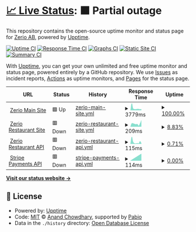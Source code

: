 # [📈 Live Status](https://status.zerio.se): <!--live status--> **🟧 Partial outage**

This repository contains the open-source uptime monitor and status page for [Zerio AB](https://zerio.se), powered by [Upptime](https://github.com/upptime/upptime).

[![Uptime CI](https://github.com/Zerio-AB/status-page/workflows/Uptime%20CI/badge.svg)](https://github.com/Zerio-AB/status-page/actions?query=workflow%3A%22Uptime+CI%22)
[![Response Time CI](https://github.com/Zerio-AB/status-page/workflows/Response%20Time%20CI/badge.svg)](https://github.com/Zerio-AB/status-page/actions?query=workflow%3A%22Response+Time+CI%22)
[![Graphs CI](https://github.com/Zerio-AB/status-page/workflows/Graphs%20CI/badge.svg)](https://github.com/Zerio-AB/status-page/actions?query=workflow%3A%22Graphs+CI%22)
[![Static Site CI](https://github.com/Zerio-AB/status-page/workflows/Static%20Site%20CI/badge.svg)](https://github.com/Zerio-AB/status-page/actions?query=workflow%3A%22Static+Site+CI%22)
[![Summary CI](https://github.com/Zerio-AB/status-page/workflows/Summary%20CI/badge.svg)](https://github.com/Zerio-AB/status-page/actions?query=workflow%3A%22Summary+CI%22)

With [Upptime](https://upptime.js.org), you can get your own unlimited and free uptime monitor and status page, powered entirely by a GitHub repository. We use [Issues](https://github.com/Zerio-AB/status-page/issues) as incident reports, [Actions](https://github.com/Zerio-AB/status-page/actions) as uptime monitors, and [Pages](https://status.zerio.se) for the status page.

<!--start: status pages-->
<!-- This summary is generated by Upptime (https://github.com/upptime/upptime) -->
<!-- Do not edit this manually, your changes will be overwritten -->
<!-- prettier-ignore -->
| URL | Status | History | Response Time | Uptime |
| --- | ------ | ------- | ------------- | ------ |
| <img alt="" src="https://icons.duckduckgo.com/ip3/zerio.se.ico" height="13"> [Zerio Main Site](https://zerio.se) | 🟩 Up | [zerio-main-site.yml](https://github.com/Zerio-AB/status-page/commits/HEAD/history/zerio-main-site.yml) | <details><summary><img alt="Response time graph" src="./graphs/zerio-main-site/response-time-week.png" height="20"> 3779ms</summary><br><a href="https://status.zerio.se/history/zerio-main-site"><img alt="Response time 3779" src="https://img.shields.io/endpoint?url=https%3A%2F%2Fraw.githubusercontent.com%2FZerio-AB%2Fstatus-page%2FHEAD%2Fapi%2Fzerio-main-site%2Fresponse-time.json"></a><br><a href="https://status.zerio.se/history/zerio-main-site"><img alt="24-hour response time 3779" src="https://img.shields.io/endpoint?url=https%3A%2F%2Fraw.githubusercontent.com%2FZerio-AB%2Fstatus-page%2FHEAD%2Fapi%2Fzerio-main-site%2Fresponse-time-day.json"></a><br><a href="https://status.zerio.se/history/zerio-main-site"><img alt="7-day response time 3779" src="https://img.shields.io/endpoint?url=https%3A%2F%2Fraw.githubusercontent.com%2FZerio-AB%2Fstatus-page%2FHEAD%2Fapi%2Fzerio-main-site%2Fresponse-time-week.json"></a><br><a href="https://status.zerio.se/history/zerio-main-site"><img alt="30-day response time 3779" src="https://img.shields.io/endpoint?url=https%3A%2F%2Fraw.githubusercontent.com%2FZerio-AB%2Fstatus-page%2FHEAD%2Fapi%2Fzerio-main-site%2Fresponse-time-month.json"></a><br><a href="https://status.zerio.se/history/zerio-main-site"><img alt="1-year response time 3779" src="https://img.shields.io/endpoint?url=https%3A%2F%2Fraw.githubusercontent.com%2FZerio-AB%2Fstatus-page%2FHEAD%2Fapi%2Fzerio-main-site%2Fresponse-time-year.json"></a></details> | <details><summary><a href="https://status.zerio.se/history/zerio-main-site">100.00%</a></summary><a href="https://status.zerio.se/history/zerio-main-site"><img alt="All-time uptime 100.00%" src="https://img.shields.io/endpoint?url=https%3A%2F%2Fraw.githubusercontent.com%2FZerio-AB%2Fstatus-page%2FHEAD%2Fapi%2Fzerio-main-site%2Fuptime.json"></a><br><a href="https://status.zerio.se/history/zerio-main-site"><img alt="24-hour uptime 100.00%" src="https://img.shields.io/endpoint?url=https%3A%2F%2Fraw.githubusercontent.com%2FZerio-AB%2Fstatus-page%2FHEAD%2Fapi%2Fzerio-main-site%2Fuptime-day.json"></a><br><a href="https://status.zerio.se/history/zerio-main-site"><img alt="7-day uptime 100.00%" src="https://img.shields.io/endpoint?url=https%3A%2F%2Fraw.githubusercontent.com%2FZerio-AB%2Fstatus-page%2FHEAD%2Fapi%2Fzerio-main-site%2Fuptime-week.json"></a><br><a href="https://status.zerio.se/history/zerio-main-site"><img alt="30-day uptime 100.00%" src="https://img.shields.io/endpoint?url=https%3A%2F%2Fraw.githubusercontent.com%2FZerio-AB%2Fstatus-page%2FHEAD%2Fapi%2Fzerio-main-site%2Fuptime-month.json"></a><br><a href="https://status.zerio.se/history/zerio-main-site"><img alt="1-year uptime 100.00%" src="https://img.shields.io/endpoint?url=https%3A%2F%2Fraw.githubusercontent.com%2FZerio-AB%2Fstatus-page%2FHEAD%2Fapi%2Fzerio-main-site%2Fuptime-year.json"></a></details>
| <img alt="" src="https://icons.duckduckgo.com/ip3/restaurant.zerio.se.ico" height="13"> [Zerio Restaurant Site](https://restaurant.zerio.se) | 🟥 Down | [zerio-restaurant-site.yml](https://github.com/Zerio-AB/status-page/commits/HEAD/history/zerio-restaurant-site.yml) | <details><summary><img alt="Response time graph" src="./graphs/zerio-restaurant-site/response-time-week.png" height="20"> 209ms</summary><br><a href="https://status.zerio.se/history/zerio-restaurant-site"><img alt="Response time 209" src="https://img.shields.io/endpoint?url=https%3A%2F%2Fraw.githubusercontent.com%2FZerio-AB%2Fstatus-page%2FHEAD%2Fapi%2Fzerio-restaurant-site%2Fresponse-time.json"></a><br><a href="https://status.zerio.se/history/zerio-restaurant-site"><img alt="24-hour response time 209" src="https://img.shields.io/endpoint?url=https%3A%2F%2Fraw.githubusercontent.com%2FZerio-AB%2Fstatus-page%2FHEAD%2Fapi%2Fzerio-restaurant-site%2Fresponse-time-day.json"></a><br><a href="https://status.zerio.se/history/zerio-restaurant-site"><img alt="7-day response time 209" src="https://img.shields.io/endpoint?url=https%3A%2F%2Fraw.githubusercontent.com%2FZerio-AB%2Fstatus-page%2FHEAD%2Fapi%2Fzerio-restaurant-site%2Fresponse-time-week.json"></a><br><a href="https://status.zerio.se/history/zerio-restaurant-site"><img alt="30-day response time 209" src="https://img.shields.io/endpoint?url=https%3A%2F%2Fraw.githubusercontent.com%2FZerio-AB%2Fstatus-page%2FHEAD%2Fapi%2Fzerio-restaurant-site%2Fresponse-time-month.json"></a><br><a href="https://status.zerio.se/history/zerio-restaurant-site"><img alt="1-year response time 209" src="https://img.shields.io/endpoint?url=https%3A%2F%2Fraw.githubusercontent.com%2FZerio-AB%2Fstatus-page%2FHEAD%2Fapi%2Fzerio-restaurant-site%2Fresponse-time-year.json"></a></details> | <details><summary><a href="https://status.zerio.se/history/zerio-restaurant-site">8.83%</a></summary><a href="https://status.zerio.se/history/zerio-restaurant-site"><img alt="All-time uptime 8.83%" src="https://img.shields.io/endpoint?url=https%3A%2F%2Fraw.githubusercontent.com%2FZerio-AB%2Fstatus-page%2FHEAD%2Fapi%2Fzerio-restaurant-site%2Fuptime.json"></a><br><a href="https://status.zerio.se/history/zerio-restaurant-site"><img alt="24-hour uptime 8.83%" src="https://img.shields.io/endpoint?url=https%3A%2F%2Fraw.githubusercontent.com%2FZerio-AB%2Fstatus-page%2FHEAD%2Fapi%2Fzerio-restaurant-site%2Fuptime-day.json"></a><br><a href="https://status.zerio.se/history/zerio-restaurant-site"><img alt="7-day uptime 8.83%" src="https://img.shields.io/endpoint?url=https%3A%2F%2Fraw.githubusercontent.com%2FZerio-AB%2Fstatus-page%2FHEAD%2Fapi%2Fzerio-restaurant-site%2Fuptime-week.json"></a><br><a href="https://status.zerio.se/history/zerio-restaurant-site"><img alt="30-day uptime 8.83%" src="https://img.shields.io/endpoint?url=https%3A%2F%2Fraw.githubusercontent.com%2FZerio-AB%2Fstatus-page%2FHEAD%2Fapi%2Fzerio-restaurant-site%2Fuptime-month.json"></a><br><a href="https://status.zerio.se/history/zerio-restaurant-site"><img alt="1-year uptime 8.83%" src="https://img.shields.io/endpoint?url=https%3A%2F%2Fraw.githubusercontent.com%2FZerio-AB%2Fstatus-page%2FHEAD%2Fapi%2Fzerio-restaurant-site%2Fuptime-year.json"></a></details>
| <img alt="" src="https://icons.duckduckgo.com/ip3/restaurant.zerio.se.ico" height="13"> [Zerio Restaurant API](https://restaurant.zerio.se/api/health) | 🟥 Down | [zerio-restaurant-api.yml](https://github.com/Zerio-AB/status-page/commits/HEAD/history/zerio-restaurant-api.yml) | <details><summary><img alt="Response time graph" src="./graphs/zerio-restaurant-api/response-time-week.png" height="20"> 115ms</summary><br><a href="https://status.zerio.se/history/zerio-restaurant-api"><img alt="Response time 115" src="https://img.shields.io/endpoint?url=https%3A%2F%2Fraw.githubusercontent.com%2FZerio-AB%2Fstatus-page%2FHEAD%2Fapi%2Fzerio-restaurant-api%2Fresponse-time.json"></a><br><a href="https://status.zerio.se/history/zerio-restaurant-api"><img alt="24-hour response time 115" src="https://img.shields.io/endpoint?url=https%3A%2F%2Fraw.githubusercontent.com%2FZerio-AB%2Fstatus-page%2FHEAD%2Fapi%2Fzerio-restaurant-api%2Fresponse-time-day.json"></a><br><a href="https://status.zerio.se/history/zerio-restaurant-api"><img alt="7-day response time 115" src="https://img.shields.io/endpoint?url=https%3A%2F%2Fraw.githubusercontent.com%2FZerio-AB%2Fstatus-page%2FHEAD%2Fapi%2Fzerio-restaurant-api%2Fresponse-time-week.json"></a><br><a href="https://status.zerio.se/history/zerio-restaurant-api"><img alt="30-day response time 115" src="https://img.shields.io/endpoint?url=https%3A%2F%2Fraw.githubusercontent.com%2FZerio-AB%2Fstatus-page%2FHEAD%2Fapi%2Fzerio-restaurant-api%2Fresponse-time-month.json"></a><br><a href="https://status.zerio.se/history/zerio-restaurant-api"><img alt="1-year response time 115" src="https://img.shields.io/endpoint?url=https%3A%2F%2Fraw.githubusercontent.com%2FZerio-AB%2Fstatus-page%2FHEAD%2Fapi%2Fzerio-restaurant-api%2Fresponse-time-year.json"></a></details> | <details><summary><a href="https://status.zerio.se/history/zerio-restaurant-api">0.71%</a></summary><a href="https://status.zerio.se/history/zerio-restaurant-api"><img alt="All-time uptime 0.71%" src="https://img.shields.io/endpoint?url=https%3A%2F%2Fraw.githubusercontent.com%2FZerio-AB%2Fstatus-page%2FHEAD%2Fapi%2Fzerio-restaurant-api%2Fuptime.json"></a><br><a href="https://status.zerio.se/history/zerio-restaurant-api"><img alt="24-hour uptime 0.71%" src="https://img.shields.io/endpoint?url=https%3A%2F%2Fraw.githubusercontent.com%2FZerio-AB%2Fstatus-page%2FHEAD%2Fapi%2Fzerio-restaurant-api%2Fuptime-day.json"></a><br><a href="https://status.zerio.se/history/zerio-restaurant-api"><img alt="7-day uptime 0.71%" src="https://img.shields.io/endpoint?url=https%3A%2F%2Fraw.githubusercontent.com%2FZerio-AB%2Fstatus-page%2FHEAD%2Fapi%2Fzerio-restaurant-api%2Fuptime-week.json"></a><br><a href="https://status.zerio.se/history/zerio-restaurant-api"><img alt="30-day uptime 0.71%" src="https://img.shields.io/endpoint?url=https%3A%2F%2Fraw.githubusercontent.com%2FZerio-AB%2Fstatus-page%2FHEAD%2Fapi%2Fzerio-restaurant-api%2Fuptime-month.json"></a><br><a href="https://status.zerio.se/history/zerio-restaurant-api"><img alt="1-year uptime 0.71%" src="https://img.shields.io/endpoint?url=https%3A%2F%2Fraw.githubusercontent.com%2FZerio-AB%2Fstatus-page%2FHEAD%2Fapi%2Fzerio-restaurant-api%2Fuptime-year.json"></a></details>
| <img alt="" src="https://icons.duckduckgo.com/ip3/api.stripe.com.ico" height="13"> [Stripe Payments API](https://api.stripe.com/v1/health) | 🟥 Down | [stripe-payments-api.yml](https://github.com/Zerio-AB/status-page/commits/HEAD/history/stripe-payments-api.yml) | <details><summary><img alt="Response time graph" src="./graphs/stripe-payments-api/response-time-week.png" height="20"> 114ms</summary><br><a href="https://status.zerio.se/history/stripe-payments-api"><img alt="Response time 114" src="https://img.shields.io/endpoint?url=https%3A%2F%2Fraw.githubusercontent.com%2FZerio-AB%2Fstatus-page%2FHEAD%2Fapi%2Fstripe-payments-api%2Fresponse-time.json"></a><br><a href="https://status.zerio.se/history/stripe-payments-api"><img alt="24-hour response time 114" src="https://img.shields.io/endpoint?url=https%3A%2F%2Fraw.githubusercontent.com%2FZerio-AB%2Fstatus-page%2FHEAD%2Fapi%2Fstripe-payments-api%2Fresponse-time-day.json"></a><br><a href="https://status.zerio.se/history/stripe-payments-api"><img alt="7-day response time 114" src="https://img.shields.io/endpoint?url=https%3A%2F%2Fraw.githubusercontent.com%2FZerio-AB%2Fstatus-page%2FHEAD%2Fapi%2Fstripe-payments-api%2Fresponse-time-week.json"></a><br><a href="https://status.zerio.se/history/stripe-payments-api"><img alt="30-day response time 114" src="https://img.shields.io/endpoint?url=https%3A%2F%2Fraw.githubusercontent.com%2FZerio-AB%2Fstatus-page%2FHEAD%2Fapi%2Fstripe-payments-api%2Fresponse-time-month.json"></a><br><a href="https://status.zerio.se/history/stripe-payments-api"><img alt="1-year response time 114" src="https://img.shields.io/endpoint?url=https%3A%2F%2Fraw.githubusercontent.com%2FZerio-AB%2Fstatus-page%2FHEAD%2Fapi%2Fstripe-payments-api%2Fresponse-time-year.json"></a></details> | <details><summary><a href="https://status.zerio.se/history/stripe-payments-api">0.00%</a></summary><a href="https://status.zerio.se/history/stripe-payments-api"><img alt="All-time uptime 0.00%" src="https://img.shields.io/endpoint?url=https%3A%2F%2Fraw.githubusercontent.com%2FZerio-AB%2Fstatus-page%2FHEAD%2Fapi%2Fstripe-payments-api%2Fuptime.json"></a><br><a href="https://status.zerio.se/history/stripe-payments-api"><img alt="24-hour uptime 0.00%" src="https://img.shields.io/endpoint?url=https%3A%2F%2Fraw.githubusercontent.com%2FZerio-AB%2Fstatus-page%2FHEAD%2Fapi%2Fstripe-payments-api%2Fuptime-day.json"></a><br><a href="https://status.zerio.se/history/stripe-payments-api"><img alt="7-day uptime 0.00%" src="https://img.shields.io/endpoint?url=https%3A%2F%2Fraw.githubusercontent.com%2FZerio-AB%2Fstatus-page%2FHEAD%2Fapi%2Fstripe-payments-api%2Fuptime-week.json"></a><br><a href="https://status.zerio.se/history/stripe-payments-api"><img alt="30-day uptime 0.00%" src="https://img.shields.io/endpoint?url=https%3A%2F%2Fraw.githubusercontent.com%2FZerio-AB%2Fstatus-page%2FHEAD%2Fapi%2Fstripe-payments-api%2Fuptime-month.json"></a><br><a href="https://status.zerio.se/history/stripe-payments-api"><img alt="1-year uptime 0.00%" src="https://img.shields.io/endpoint?url=https%3A%2F%2Fraw.githubusercontent.com%2FZerio-AB%2Fstatus-page%2FHEAD%2Fapi%2Fstripe-payments-api%2Fuptime-year.json"></a></details>

<!--end: status pages-->

[**Visit our status website →**](https://status.zerio.se)

## 📄 License

- Powered by: [Upptime](https://github.com/upptime/upptime)
- Code: [MIT](./LICENSE) © [Anand Chowdhary](https://anandchowdhary.com), supported by [Pabio](https://pabio.com)
- Data in the `./history` directory: [Open Database License](https://opendatacommons.org/licenses/odbl/1-0/)
